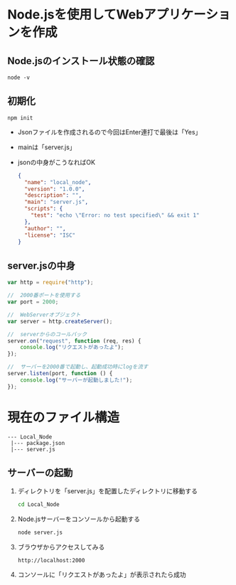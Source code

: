 # Node.jsを使用してWebアプリケーションを作成 

## Node.jsのインストール状態の確認

```
node -v
```

## 初期化

```
npm init
```

- Jsonファイルを作成されるので今回はEnter連打で最後は「Yes」

- mainは「server.js」

- jsonの中身がこうなればOK

  ```json
  {
    "name": "local_node",
    "version": "1.0.0",
    "description": "",
    "main": "server.js",
    "scripts": {
      "test": "echo \"Error: no test specified\" && exit 1"
    },
    "author": "",
    "license": "ISC"
  }
  ```

## server.jsの中身

```javascript
var http = require("http");

//  2000番ポートを使用する
var port = 2000;

//  WebServerオブジェクト
var server = http.createServer();

//  serverからのコールバック
server.on("request", function (req, res) {
    console.log("リクエストがあったよ");
});

//  サーバーを2000番で起動し、起動成功時にlogを流す
server.listen(port, function () {
    console.log("サーバーが起動しました!");
});
```

# 現在のファイル構造

```
--- Local_Node
 |--- package.json
 |--- server.js
```



## サーバーの起動

1. ディレクトリを「server.js」を配置したディレクトリに移動する

   ```bash
   cd Local_Node
   ```

2. Node.jsサーバーをコンソールから起動する

   ```bash
   node server.js
   ```

3. ブラウザからアクセスしてみる

   ```
   http://localhost:2000
   ```

4. コンソールに「リクエストがあったよ」が表示されたら成功

